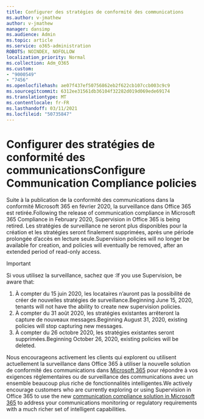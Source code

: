 ```yaml
---
title: Configurer des stratégies de conformité des communications
ms.author: v-jmathew
author: v-jmathew
manager: dansimp
ms.audience: Admin
ms.topic: article
ms.service: o365-administration
ROBOTS: NOINDEX, NOFOLLOW
localization_priority: Normal
ms.collection: Adm_O365
ms.custom:
- "9000549"
- "7456"
ms.openlocfilehash: ae07f437ef50756862eb2f622cb107ccb003c9c9
ms.sourcegitcommit: 6312ee31561db36104f32282d019d069ede69174
ms.translationtype: MT
ms.contentlocale: fr-FR
ms.lasthandoff: 03/11/2021
ms.locfileid: "50735847"
---
```

# <a name="configure-communication-compliance-policies"></a><span data-ttu-id="c8f8a-102">Configurer des stratégies de conformité des communications</span><span class="sxs-lookup"><span data-stu-id="c8f8a-102">Configure Communication Compliance policies</span></span>

<span data-ttu-id="c8f8a-103">Suite à la publication de la conformité des communications dans la conformité Microsoft 365 en février 2020, la surveillance dans Office 365 est retirée.</span><span class="sxs-lookup"><span data-stu-id="c8f8a-103">Following the release of communication compliance in Microsoft 365 Compliance in February 2020, Supervision in Office 365 is being retired.</span></span> <span data-ttu-id="c8f8a-104">Les stratégies de surveillance ne seront plus disponibles pour la création et les stratégies seront finalement supprimées, après une période prolongée d’accès en lecture seule.</span><span class="sxs-lookup"><span data-stu-id="c8f8a-104">Supervision policies will no longer be available for creation, and policies will eventually be removed, after an extended period of read-only access.</span></span>

> [!IMPORTANT]
> <span data-ttu-id="c8f8a-105">Si vous utilisez la surveillance, sachez que :</span><span class="sxs-lookup"><span data-stu-id="c8f8a-105">If you use Supervision, be aware that:</span></span>
>
> 1. <span data-ttu-id="c8f8a-106">À compter du 15 juin 2020, les locataires n’auront pas la possibilité de créer de nouvelles stratégies de surveillance.</span><span class="sxs-lookup"><span data-stu-id="c8f8a-106">Beginning June 15, 2020, tenants will not have the ability to create new supervision policies.</span></span>
> 2. <span data-ttu-id="c8f8a-107">À compter du 31 août 2020, les stratégies existantes arrêteront la capture de nouveaux messages.</span><span class="sxs-lookup"><span data-stu-id="c8f8a-107">Beginning August 31, 2020, existing policies will stop capturing new messages.</span></span>
> 3. <span data-ttu-id="c8f8a-108">À compter du 26 octobre 2020, les stratégies existantes seront supprimées.</span><span class="sxs-lookup"><span data-stu-id="c8f8a-108">Beginning October 26, 2020, existing policies will be deleted.</span></span>

<span data-ttu-id="c8f8a-109">Nous encourageons activement les clients qui explorent ou utilisent actuellement la surveillance dans Office 365 à utiliser la nouvelle solution de conformité des communications dans [Microsoft 365](https://go.microsoft.com/fwlink/?linkid=2128593) pour répondre à vos exigences réglementaires ou de surveillance des communications avec un ensemble beaucoup plus riche de fonctionnalités intelligentes.</span><span class="sxs-lookup"><span data-stu-id="c8f8a-109">We actively encourage customers who are currently exploring or using Supervision in Office 365 to use the new [communication compliance solution in Microsoft 365](https://go.microsoft.com/fwlink/?linkid=2128593) to address your communications monitoring or regulatory requirements with a much richer set of intelligent capabilities.</span></span>
